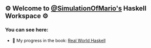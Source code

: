## ⚙️ Welcome to [@SimulationOfMario's](https://github.com/SimulationOfMario) Haskell Workspace ⚙️
### You can see here:
  - 📖 My progress in the book: [Real World Haskell](https://book.realworldhaskell.org/) 
